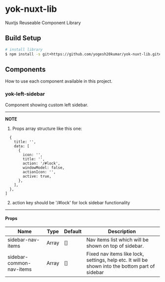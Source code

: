 # yok-nuxt-lib

Nuxtjs Reuseable Component Library

## Build Setup

```bash
# install library
$ npm install -s git+https://github.com/yogesh20kumar/yok-nuxt-lib.git#master
```

## Components

How to use each component available in this project.

### yok-left-sidebar

Component showing custom left sidebar.

---

**NOTE**

1. Props array structure like this one:

```javascript[
  {
    title: '',
    data: [
      {
        icon: '',
        title: '',
        action: '/#lock',
        windowModel: false,
        actionIcon: '',
        active: true,
      },
    ],
  },
]
```

2. action key should be '/#lock' for lock sidebar functionality

---

#### Props

| Name                     | Type  | Default | Description                                                                                     |
| ------------------------ | ----- | ------- | ----------------------------------------------------------------------------------------------- |
| sidebar-nav-items        | Array | []      | Nav items list which will be shown on top of sidebar.                                           |
| sidebar-common-nav-items | Array | []      | Fixed nav items like lock, settings, help etc. It will be shown into the bottom part of sidebar |
